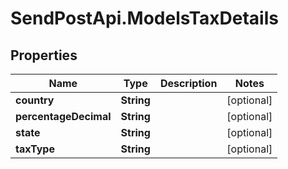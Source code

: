 # SendPostApi.ModelsTaxDetails

## Properties

Name | Type | Description | Notes
------------ | ------------- | ------------- | -------------
**country** | **String** |  | [optional] 
**percentageDecimal** | **String** |  | [optional] 
**state** | **String** |  | [optional] 
**taxType** | **String** |  | [optional] 


